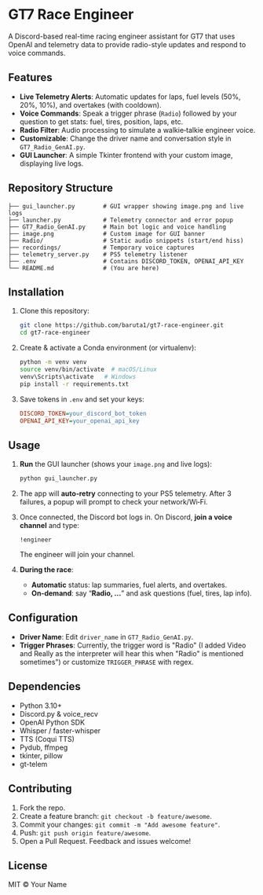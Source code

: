 # GT7 Race Engineer

A Discord-based real-time racing engineer assistant for GT7 that uses OpenAI and telemetry data to provide radio-style updates and respond to voice commands.

## Features

- **Live Telemetry Alerts**: Automatic updates for laps, fuel levels (50%, 20%, 10%), and overtakes (with cooldown).
- **Voice Commands**: Speak a trigger phrase (`Radio`) followed by your question to get stats: fuel, tires, position, laps, etc.
- **Radio Filter**: Audio processing to simulate a walkie‑talkie engineer voice.
- **Customizable**: Change the driver name and conversation style in `GT7_Radio_GenAI.py`.
- **GUI Launcher**: A simple Tkinter frontend with your custom image, displaying live logs.

## Repository Structure

```
├── gui_launcher.py        # GUI wrapper showing image.png and live logs
├── launcher.py            # Telemetry connector and error popup
├── GT7_Radio_GenAI.py     # Main bot logic and voice handling
├── image.png              # Custom image for GUI banner
├── Radio/                 # Static audio snippets (start/end hiss)
├── recordings/            # Temporary voice captures
├── telemetry_server.py    # PS5 telemetry listener
├── .env                   # Contains DISCORD_TOKEN, OPENAI_API_KEY
└── README.md              # (You are here)
```

## Installation

1. Clone this repository:  
   ```bash
   git clone https://github.com/baruta1/gt7-race-engineer.git
   cd gt7-race-engineer
   ```

2. Create & activate a Conda environment (or virtualenv):  
   ```bash
   python -m venv venv
   source venv/bin/activate  # macOS/Linux
   venv\Scripts\activate   # Windows
   pip install -r requirements.txt
   ```

3. Save tokens in `.env` and set your keys:  
   ```ini
   DISCORD_TOKEN=your_discord_bot_token
   OPENAI_API_KEY=your_openai_api_key
   ```

## Usage

1. **Run** the GUI launcher (shows your `image.png` and live logs):  
   ```bash
   python gui_launcher.py
   ```
2. The app will **auto‑retry** connecting to your PS5 telemetry. After 3 failures, a popup will prompt to check your network/Wi‑Fi.
3. Once connected, the Discord bot logs in. On Discord, **join a voice channel** and type:
   ```
   !engineer
   ```
   The engineer will join your channel.

4. **During the race**:
   - **Automatic** status: lap summaries, fuel alerts, and overtakes.
   - **On‑demand**: say “**Radio, …**” and ask questions (fuel, tires, lap info).

## Configuration

- **Driver Name**: Edit `driver_name` in `GT7_Radio_GenAI.py`.
- **Trigger Phrases**: Currently, the trigger word is "Radio" (I added Video and Really as the interpreter will hear this when "Radio" is mentioned sometimes") or customize `TRIGGER_PHRASE` with regex.

## Dependencies

- Python 3.10+
- Discord.py & voice_recv
- OpenAI Python SDK
- Whisper / faster-whisper
- TTS (Coqui TTS)
- Pydub, ffmpeg
- tkinter, pillow
- gt-telem

## Contributing

1. Fork the repo.
2. Create a feature branch: `git checkout -b feature/awesome`.
3. Commit your changes: `git commit -m "Add awesome feature"`.
4. Push: `git push origin feature/awesome`.
5. Open a Pull Request. Feedback and issues welcome!

## License

MIT © Your Name
